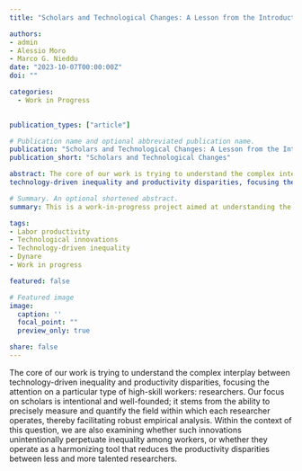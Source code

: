 ```yaml
---
title: "Scholars and Technological Changes: A Lesson from the Introduction of Dynare"

authors:
- admin
- Alessio Moro
- Marco G. Nieddu
date: "2023-10-07T00:00:00Z"
doi: ""

categories:
  - Work in Progress
  

publication_types: ["article"]

# Publication name and optional abbreviated publication name.
publication: "Scholars and Technological Changes: A Lesson from the Introduction of Dynare"
publication_short: "Scholars and Technological Changes"

abstract: The core of our work is trying to understand the complex interplay between
technology-driven inequality and productivity disparities, focusing the attention on a particular type of high-skill workers: researchers. This emphasis on scholars is not arbitrary; it is a carefully considered decision based on several factors. The field within each researcher operate can be precisely measured and quantified, providing a ground for robust empirical analysis. Within the context of this question, we are also examining whether such innovations unintentionally perpetuate inequality among workers, or whether they operate as a harmonizing tool that reduces the productivity disparities between less and more talented researchers.

# Summary. An optional shortened abstract.
summary: This is a work-in-progress project aimed at understanding the complex relationship between technology-driven inequality and productivity disparities among a particular group of highly skilled workers, researchers. Does technology serve as a leveling field, or does it exacerbate existing differences among high-skilled academic workers?

tags:
- Labor productivity
- Technological innovations
- Technology-driven inequality
- Dynare
- Work in progress

featured: false

# Featured image
image:
  caption: ''
  focal_point: ""
  preview_only: true

share: false
---
```


The core of our work is trying to understand the complex interplay between
technology-driven inequality and productivity disparities, focusing the attention on a particular type of high-skill workers: researchers. Our focus on scholars is intentional and well-founded; it stems from the ability to precisely measure and quantify the field within which each researcher operates, thereby facilitating robust empirical analysis. Within the context of this question, we are also examining whether such innovations unintentionally perpetuate inequality among workers, or whether they operate as a harmonizing tool that reduces the productivity disparities between less and more talented researchers.



